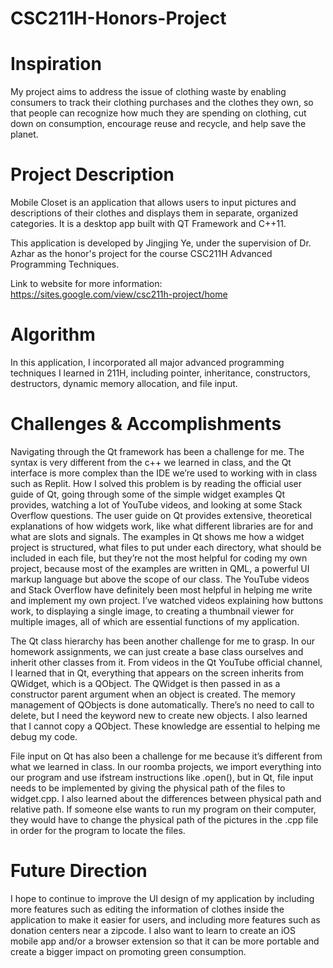 # CSC211H-Honors-Project

# Inspiration
My project aims to address the issue of clothing waste by enabling consumers to track their clothing purchases and the clothes they own, so that people can recognize how much they are spending on clothing, cut down on consumption, encourage reuse and recycle, and help save the planet.

# Project Description
Mobile Closet is an application that allows users to input pictures and descriptions of their clothes and displays them in separate, organized categories. It is a desktop app built with QT Framework and C++11.

This application is developed by Jingjing Ye, under the supervision of Dr. Azhar as the honor's project for the course CSC211H Advanced Programming Techniques.

Link to website for more information: https://sites.google.com/view/csc211h-project/home

# Algorithm
In this application, I incorporated all major advanced programming techniques I learned in 211H, including pointer, inheritance, constructors, destructors, dynamic memory allocation, and file input.

# Challenges & Accomplishments
Navigating through the Qt framework has been a challenge for me. The syntax is very different from the c++ we learned in class, and the Qt interface is more complex than the IDE we’re used to working with in class such as Replit. 
How I solved this problem is by reading the official user guide of Qt, going through some of the simple widget examples Qt provides, watching a lot of YouTube videos, and looking at some Stack Overflow questions. The user guide on Qt provides extensive, theoretical explanations of how widgets work, like what different libraries are for and what are slots and signals. The examples in Qt shows me how a widget project is structured, what files to put under each directory, what should be included in each file, but they’re not the most helpful for coding my own project, because most of the examples are written in QML, a powerful UI markup language but above the scope of our class. The YouTube videos and Stack Overflow have definitely been most helpful in helping me write and implement my own project. I’ve watched videos explaining how buttons work, to displaying a single image, to creating a thumbnail viewer for multiple images, all of which are essential functions of my application.

The Qt class hierarchy has been another challenge for me to grasp. In our homework assignments, we can just create a base class ourselves and inherit other classes from it. From videos in the Qt YouTube official channel, I learned that in Qt, everything that appears on the screen inherits from QWidget, which is a QObject. The QWidget is then passed in as a constructor parent argument when an object is created. The memory management of QObjects is done automatically. There’s no need to call to delete, but I need the keyword new to create new objects. I also learned that I cannot copy a QObject. These knowledge are essential to helping me debug my code. 

File input on Qt has also been a challenge for me because it’s different from what we learned in class. In our roomba projects, we import everything into our program and use ifstream instructions like .open(), but in Qt, file input needs to be implemented by giving the physical path of the files to widget.cpp. I also learned about the differences between physical path and relative path. If someone else wants to run my program on their computer, they would have to change the physical path of the pictures in the .cpp file in order for the program to locate the files.

# Future Direction
I hope to continue to improve the UI design of my application by including more features such as editing the information of clothes inside the application to make it easier for users, and including more features such as donation centers near a zipcode. I also want to learn to create an iOS mobile app and/or a browser extension so that it can be more portable and create a bigger impact on promoting green consumption.
